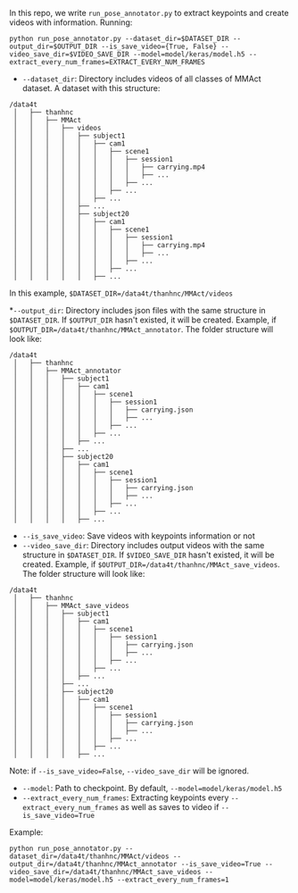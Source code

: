 In this repo, we write ```run_pose_annotator.py``` to extract keypoints and create videos with information.
Running:
```shell script
python run_pose_annotator.py --dataset_dir=$DATASET_DIR --output_dir=$OUTPUT_DIR --is_save_video={True, False} --video_save_dir=$VIDEO_SAVE_DIR --model=model/keras/model.h5 --extract_every_num_frames=EXTRACT_EVERY_NUM_FRAMES
```

* ```--dataset_dir```: Directory includes videos of all classes of MMAct dataset. A dataset with this structure:

```
/data4t
 │   ├── thanhnc 
 │   │   ├── MMAct
 │   │   │   ├── videos
 │   │   │   │   ├── subject1
 │   │   │   │   │   ├── cam1
 │   │   │   │   │   │   ├── scene1
 │   │   │   │   │   │   │   ├── session1
 │   │   │   │   │   │   │   │   ├── carrying.mp4
 │   │   │   │   │   │   │   │   ├── ...
 │   │   │   │   │   │   │   ├── ...
 │   │   │   │   │   │   ├── ...
 │   │   │   │   │   ├── ...
 │   │   │   │   ├── ...
 │   │   │   │   ├── subject20
 │   │   │   │   │   ├── cam1
 │   │   │   │   │   │   ├── scene1
 │   │   │   │   │   │   │   ├── session1
 │   │   │   │   │   │   │   │   ├── carrying.mp4
 │   │   │   │   │   │   │   │   ├── ...
 │   │   │   │   │   │   │   ├── ...
 │   │   │   │   │   │   ├── ...
 │   │   │   │   │   ├── ...  
```
In this example, ```$DATASET_DIR=/data4t/thanhnc/MMAct/videos```

*```--output_dir```: Directory includes json files with the same structure in ```$DATASET_DIR```. If ```$OUTPUT_DIR``` hasn't existed, it will be created.
Example, if ```$OUTPUT_DIR=/data4t/thanhnc/MMAct_annotator```. The folder structure will look like:
```
/data4t
 │   ├── thanhnc 
 │   │   ├── MMAct_annotator
 │   │   │   ├── subject1
 │   │   │   │   ├── cam1
 │   │   │   │   │   ├── scene1
 │   │   │   │   │   │   ├── session1
 │   │   │   │   │   │   │   ├── carrying.json
 │   │   │   │   │   │   │   ├── ...
 │   │   │   │   │   │   ├── ...
 │   │   │   │   │   ├── ...
 │   │   │   │   ├── ...
 │   │   │   ├── ...
 │   │   │   ├── subject20
 │   │   │   │   ├── cam1
 │   │   │   │   │   ├── scene1
 │   │   │   │   │   │   ├── session1
 │   │   │   │   │   │   │   ├── carrying.json
 │   │   │   │   │   │   │   ├── ...
 │   │   │   │   │   │   ├── ...
 │   │   │   │   │   ├── ...
 │   │   │   │   ├── ...  
```
* ```--is_save_video```: Save videos with keypoints information or not
* ```--video_save_dir```: Directory includes output videos with the same structure in ```$DATASET_DIR```. If ```$VIDEO_SAVE_DIR``` hasn't existed, it will be created.
Example, if ```$OUTPUT_DIR=/data4t/thanhnc/MMAct_save_videos```. The folder structure will look like:
```
/data4t
 │   ├── thanhnc 
 │   │   ├── MMAct_save_videos
 │   │   │   ├── subject1
 │   │   │   │   ├── cam1
 │   │   │   │   │   ├── scene1
 │   │   │   │   │   │   ├── session1
 │   │   │   │   │   │   │   ├── carrying.json
 │   │   │   │   │   │   │   ├── ...
 │   │   │   │   │   │   ├── ...
 │   │   │   │   │   ├── ...
 │   │   │   │   ├── ...
 │   │   │   ├── ...
 │   │   │   ├── subject20
 │   │   │   │   ├── cam1
 │   │   │   │   │   ├── scene1
 │   │   │   │   │   │   ├── session1
 │   │   │   │   │   │   │   ├── carrying.json
 │   │   │   │   │   │   │   ├── ...
 │   │   │   │   │   │   ├── ...
 │   │   │   │   │   ├── ...
 │   │   │   │   ├── ...  
```
Note: if ```--is_save_video=False```, ```--video_save_dir``` will be ignored.

* ```--model```: Path to checkpoint. By default, ```--model=model/keras/model.h5```
*  ```--extract_every_num_frames```: Extracting keypoints every ```--extract_every_num_frames``` as well as saves to video if ```--is_save_video=True```

Example:
```shell script
python run_pose_annotator.py --dataset_dir=/data4t/thanhnc/MMAct/videos --output_dir=/data4t/thanhnc/MMAct_annotator --is_save_video=True --video_save_dir=/data4t/thanhnc/MMAct_save_videos --model=model/keras/model.h5 --extract_every_num_frames=1
```